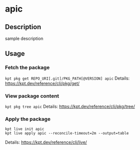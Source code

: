 # apic

## Description
sample description

## Usage

### Fetch the package
`kpt pkg get REPO_URI[.git]/PKG_PATH[@VERSION] apic`
Details: https://kpt.dev/reference/cli/pkg/get/

### View package content
`kpt pkg tree apic`
Details: https://kpt.dev/reference/cli/pkg/tree/

### Apply the package
```
kpt live init apic
kpt live apply apic --reconcile-timeout=2m --output=table
```
Details: https://kpt.dev/reference/cli/live/
